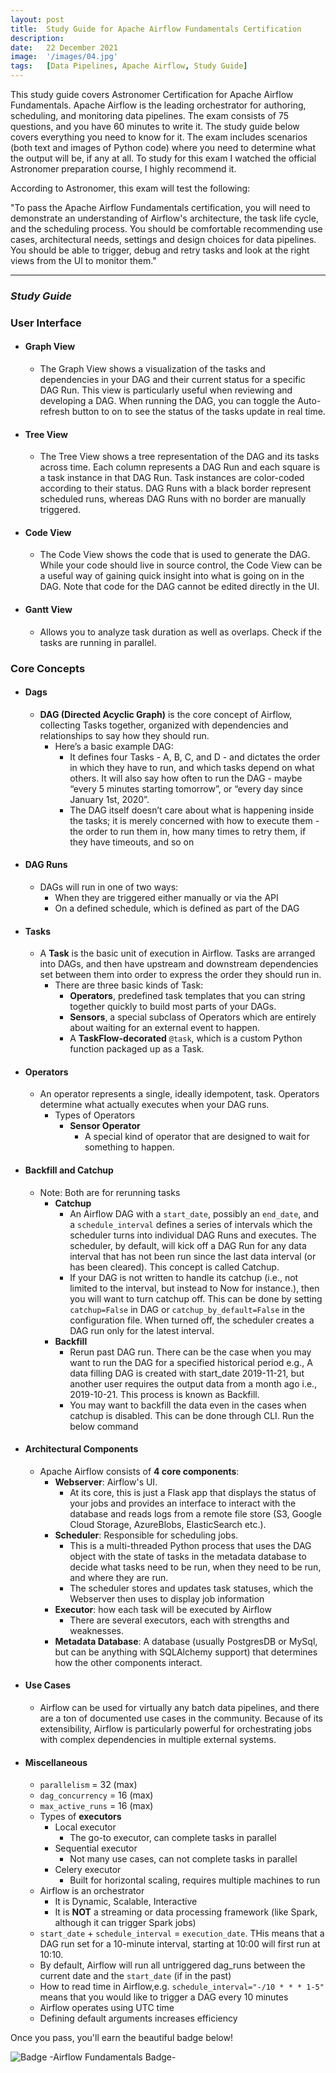```yaml
---
layout: post
title:  Study Guide for Apache Airflow Fundamentals Certification
description:
date:   22 December 2021
image:  '/images/04.jpg'
tags:   [Data Pipelines, Apache Airflow, Study Guide]
---
```


This study guide covers Astronomer Certification for Apache Airflow Fundamentals. Apache Airflow is the leading orchestrator for authoring, scheduling, and monitoring data pipelines. The exam consists of 75 questions, and you have 60 minutes to write it. The study guide below covers everything you need to know for it. The exam includes scenarios (both text and images of Python code) where you need to determine what the output will be, if any at all. To study for this exam I watched the official Astronomer preparation course, I highly recommend it.

According to Astronomer, this exam will test the following:

"To pass the Apache Airflow Fundamentals certification, you will need to demonstrate an understanding of Airflow's architecture, the task life cycle, and the scheduling process. You should be comfortable recommending use cases, architectural needs, settings and design choices for data pipelines. You should be able to trigger, debug and retry tasks and look at the right views from the UI to monitor them."

---

### _Study Guide_

### User Interface

- #### Graph View
  - The Graph View shows a visualization of the tasks and dependencies in your DAG and their current status for a specific DAG Run. This view is particularly useful when reviewing and developing a DAG. When running the DAG, you can toggle the Auto-refresh button to on to see the status of the tasks update in real time.

- #### Tree View
  - The Tree View shows a tree representation of the DAG and its tasks across time. Each column represents a DAG Run and each square is a task instance in that DAG Run. Task instances are color-coded according to their status. DAG Runs with a black border represent scheduled runs, whereas DAG Runs with no border are manually triggered.

- #### Code View
  - The Code View shows the code that is used to generate the DAG. While your code should live in source control, the Code View can be a useful way of gaining quick insight into what is going on in the DAG. Note that code for the DAG cannot be edited directly in the UI.

- #### Gantt View
  - Allows you to analyze task duration as well as overlaps. Check if the tasks are running in parallel. 

### Core Concepts
- #### Dags
  - **DAG (Directed Acyclic Graph)** is the core concept of Airflow, collecting Tasks together, organized with dependencies and relationships to say how they should run.
    - Here’s a basic example DAG:
      - It defines four Tasks - A, B, C, and D - and dictates the order in which they have to run, and which tasks depend on what others. It will also say how often to run the DAG - maybe “every 5 minutes starting tomorrow”, or “every day since January 1st, 2020”. 
      - The DAG itself doesn’t care about what is happening inside the tasks; it is merely concerned with how to execute them - the order to run them in, how many times to retry them, if they have timeouts, and so on
- #### DAG Runs
  - DAGs will run in one of two ways:
    - When they are triggered either manually or via the API 
    - On a defined schedule, which is defined as part of the DAG
- #### Tasks
  - A **Task** is the basic unit of execution in Airflow. Tasks are arranged into DAGs, and then have upstream and downstream dependencies set between them into order to express the order they should run in. 
    - There are three basic kinds of Task:
      - **Operators**, predefined task templates that you can string together quickly to build most parts of your DAGs. 
      - **Sensors**, a special subclass of Operators which are entirely about waiting for an external event to happen. 
      - A **TaskFlow-decorated** `@task`, which is a custom Python function packaged up as a Task.
- #### Operators
  - An operator represents a single, ideally idempotent, task. Operators determine what actually executes when your DAG runs. 
    - Types of Operators
      - **Sensor Operator**
        - A special kind of operator that are designed to wait for something to happen.
        
- #### Backfill and Catchup
  - Note: Both are for rerunning tasks 
    - **Catchup**
      - An Airflow DAG with a `start_date`, possibly an `end_date`, and a `schedule_interval` defines a series of intervals which the scheduler turns into individual DAG Runs and executes. The scheduler, by default, will kick off a DAG Run for any data interval that has not been run since the last data interval (or has been cleared). This concept is called Catchup. 
      - If your DAG is not written to handle its catchup (i.e., not limited to the interval, but instead to Now for instance.), then you will want to turn catchup off. This can be done by setting `catchup=False` in DAG or `catchup_by_default=False` in the configuration file. When turned off, the scheduler creates a DAG run only for the latest interval. 
    - **Backfill**
      - Rerun past DAG run. There can be the case when you may want to run the DAG for a specified historical period e.g., A data filling DAG is created with start_date 2019-11-21, but another user requires the output data from a month ago i.e., 2019-10-21. This process is known as Backfill. 
      - You may want to backfill the data even in the cases when catchup is disabled. This can be done through CLI. Run the below command
- #### Architectural Components
  - Apache Airflow consists of **4 core components**:
    - **Webserver**: Airflow's UI. 
      - At its core, this is just a Flask app that displays the status of your jobs and provides an interface to interact with the database and reads logs from a remote file store (S3, Google Cloud Storage, AzureBlobs, ElasticSearch etc.). 
    - **Scheduler**: Responsible for scheduling jobs. 
      - This is a multi-threaded Python process that uses the DAG object with the state of tasks in the metadata database to decide what tasks need to be run, when they need to be run, and where they are run.
      - The scheduler stores and updates task statuses, which the Webserver then uses to display job information
    - **Executor**: how each task will be executed by Airflow 
      - There are several executors, each with strengths and weaknesses. 
    - **Metadata Database**: A database (usually PostgresDB or MySql, but can be anything with SQLAlchemy support) that determines how the other components interact.

- #### Use Cases
  - Airflow can be used for virtually any batch data pipelines, and there are a ton of documented use cases in the community. Because of its extensibility, Airflow is particularly powerful for orchestrating jobs with complex dependencies in multiple external systems.
- #### Miscellaneous
  - `parallelism` = 32 (max)
  - `dag_concurrency` = 16 (max)
  - `max_active_runs` = 16 (max)
  - Types of **executors** 
    - Local executor 
      - The go-to executor, can complete tasks in parallel
    - Sequential executor
      - Not many use cases, can not complete tasks in parallel
    - Celery executor
      - Built for horizontal scaling, requires multiple machines to run 
  - Airflow is an orchestrator 
    - It is Dynamic, Scalable, Interactive 
    - It is **NOT** a streaming or data processing framework (like Spark, although it can trigger Spark jobs)
  - `start_date` + `schedule_interval` = `execution_date`. THis means that a DAG run set for a 10-minute interval, starting at 10:00 will first run at 10:10. 
  - By default, Airflow will run all untriggered dag_runs between the current date and the `start_date` (if in the past)
  - How to read time in Airflow,e.g. `schedule_interval="-/10 * * * 1-5"` means that you would like to trigger a DAG every 10 minutes
  - Airflow operates using UTC time
  - Defining default arguments increases efficiency 

Once you pass, you'll earn the beautiful badge below! 

![Badge]({{site.baseurl}}/images/airflow_fundamentals_cert_badge.jpg)
-Airflow Fundamentals Badge-